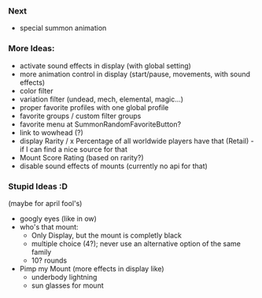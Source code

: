 
### Next
- special summon animation

### More Ideas:
- activate sound effects in display (with global setting)
- more animation control in display (start/pause, movements, with sound effects)
- color filter
- variation filter (undead, mech, elemental, magic...)
- proper favorite profiles with one global profile
- favorite groups / custom filter groups
- favorite menu at SummonRandomFavoriteButton?
- link to wowhead (?)
- display Rarity / x Percentage of all worldwide players have that (Retail) - if I can find a nice source for that
- Mount Score Rating (based on rarity?)
- disable sound effects of mounts (currently no api for that)

### Stupid Ideas :D
(maybe for april fool's)
- googly eyes (like in ow)
- who's that mount:
  - Only Display, but the mount is completly black
  - multiple choice (4?); never use an alternative option of the same family
  - 10? rounds
- Pimp my Mount (more effects in display like) 
    - underbody lightning
    - sun glasses for mount
